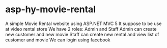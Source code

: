 # asp-hy-movie-rental
A simple Movie Rental website using ASP.NET MVC 5
It suppose to be use at video rental store
We have 2 roles: Admin and Staff
Admin can create new customer and new movie
Staff can create new rental and view list of customer and movie
We can login using facebook


